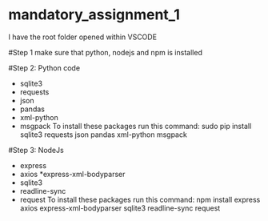 # mandatory_assignment_1

I have the root folder opened within VSCODE

#Step 1
make sure that python, nodejs and npm is installed

#Step 2: Python code
* sqlite3
* requests
* json
* pandas
* xml-python
* msgpack
To install these packages run this command: sudo pip install sqlite3 requests json pandas xml-python msgpack

#Step 3: NodeJs
* express
* axios
*express-xml-bodyparser
* sqlite3
* readline-sync
* request
To install these packages run this command: npm install express axios express-xml-bodyparser sqlite3 readline-sync request

